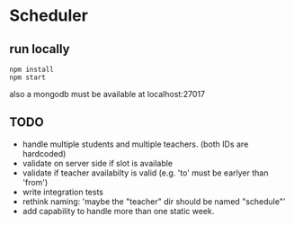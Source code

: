 # Scheduler

## run locally ##
```
npm install
npm start
```

also a mongodb must be available at localhost:27017

## TODO
- handle multiple students and multiple teachers. (both IDs are hardcoded)
- validate on server side if slot is available
- validate if teacher availabilty is valid (e.g. 'to' must be earlyer than 'from')
- write integration tests
- rethink naming: 'maybe the "teacher" dir should be named "schedule"'
- add capability to handle more than one static week.
